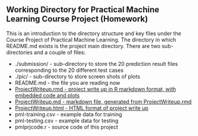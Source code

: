 ## Working Directory for Practical Machine Learning Course Project (Homework)
This is an introduction to the directory structure and key files under the Course Project of Practical Machine Learning.
The directory in which README.md exists is the project main directory. There are two sub-directories and a couple of files:
* ./submission/ - sub-directory to store the 20 prediction result files corresponding to the 20 different test cases
* ./pic/ - sub-directory to store screen shots of plots
* README.md - the file you are reading now
* [ProjectWriteup.rmd - project write up in R markdown format, with embedded code and plots](https://github.com/sunbaoshi1975/MyStudy/blob/master/PML%20Course%20Project/ProjectWriteup.rmd)
* [ProjectWriteup.md - markdown file, generated from ProjectWriteup.rmd](https://github.com/sunbaoshi1975/MyStudy/blob/master/PML%20Course%20Project/ProjectWriteup.md)
* [ProjectWriteup.html - HTML format of project write up](https://github.com/sunbaoshi1975/MyStudy/blob/master/PML%20Course%20Project/ProjectWriteup.html)
* pml-training.csv - example data for training
* pml-testing.csv - example data for testing
* pmlprjcode.r - source code of this project
